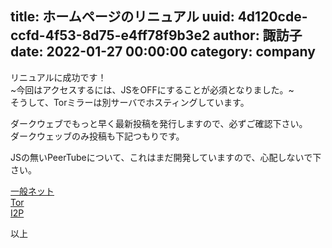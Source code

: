 title: ホームページのリニュアル
uuid: 4d120cde-ccfd-4f53-8d75-e4ff78f9b3e2
author: 諏訪子
date: 2022-01-27 00:00:00
category: company
----
リニュアルに成功です！\
~今回はアクセスするには、JSをOFFにすることが必須となりました。~\
そうして、Torミラーは別サーバでホスティングしています。

ダークウェブでもっと早く最新投稿を発行しますので、必ずご確認下さい。\
ダークウェッブのみ投稿も下記つもりです。

JSの無いPeerTubeについて、これはまだ開発していますので、心配しないで下さい。

[一般ネット](https://technicalsuwako.moe/)\
[Tor](http://6qiatzlijtqo6giwvuhex5zgg3czzwrq5g6yick3stnn4xekw26zf7qd.onion/)\
[I2P](http://technicalsuwako.i2p/)

以上
